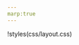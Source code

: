 ```yaml
---
marp:true
---
```

<!-- Style macro can only be positioned within index.md file-->
!styles(css/layout.css)
